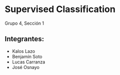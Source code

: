 # Supervised Classification
Grupo 4, Sección 1
## Integrantes:
- Kalos Lazo
- Benjamín Soto
- Lucas Carranza
- José Osnayo

